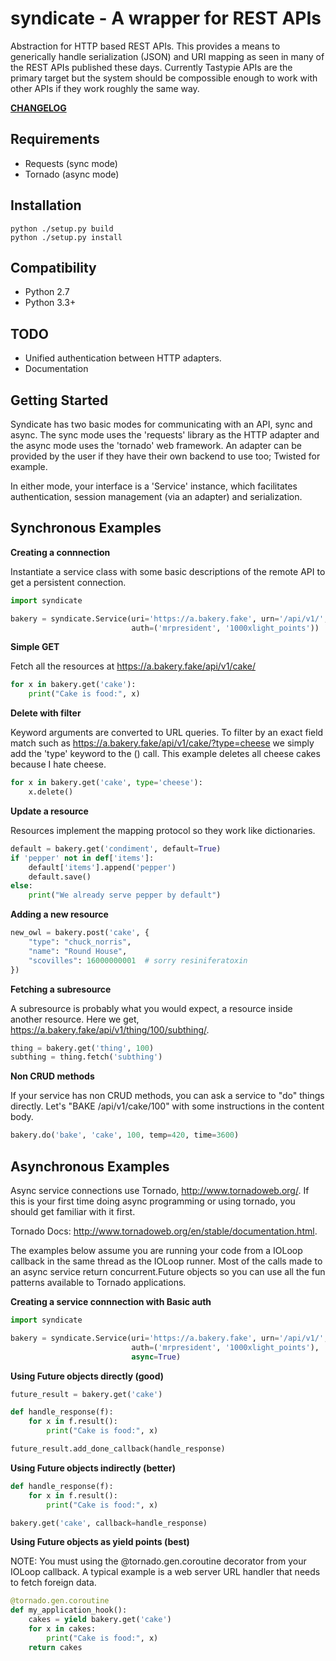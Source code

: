 syndicate - A wrapper for REST APIs
===========

Abstraction for HTTP based REST APIs.  This provides a means to generically
handle serialization (JSON) and URI mapping as seen in many of the REST APIs
published these days.  Currently Tastypie APIs are the primary target but the
system should be compossible enough to work with other APIs if they work
roughly the same way. 

**[CHANGELOG](CHANGELOG.md)**


Requirements
--------

* Requests (sync mode)
* Tornado (async mode)


Installation
--------

    python ./setup.py build
    python ./setup.py install


Compatibility
--------

* Python 2.7
* Python 3.3+


TODO
--------

* Unified authentication between HTTP adapters.
* Documentation


Getting Started
--------

Syndicate has two basic modes for communicating with an API, sync and async.
The sync mode uses the 'requests' library as the HTTP adapter and the async
mode uses the 'tornado' web framework.  An adapter can be provided by the
user if they have their own backend to use too;  Twisted for example.

In either mode, your interface is a 'Service' instance, which facilitates
authentication, session management (via an adapter) and serialization.


Synchronous Examples
--------

**Creating a connnection**

Instantiate a service class with some basic descriptions of the remote API
to get a persistent connection.

```python
import syndicate

bakery = syndicate.Service(uri='https://a.bakery.fake', urn='/api/v1/',
                           auth=('mrpresident', '1000xlight_points'))
```


**Simple GET**

Fetch all the resources at https://a.bakery.fake/api/v1/cake/

```python
for x in bakery.get('cake'):
    print("Cake is food:", x)
```


**Delete with filter**

Keyword arguments are converted to URL queries.  To filter by an exact
field match such as https://a.bakery.fake/api/v1/cake/?type=cheese we
simply add the 'type' keyword to the <verb>() call.  This example deletes
all cheese cakes because I hate cheese.

```python
for x in bakery.get('cake', type='cheese'):
    x.delete()
```


**Update a resource**

Resources implement the mapping protocol so they work like dictionaries.

```python
default = bakery.get('condiment', default=True)
if 'pepper' not in def['items']:
    default['items'].append('pepper')
    default.save()
else:
    print("We already serve pepper by default")
```


**Adding a new resource**

```python
new_owl = bakery.post('cake', {
    "type": "chuck_norris",
    "name": "Round House",
    "scovilles": 16000000001  # sorry resiniferatoxin
})
```

**Fetching a subresource**

A subresource is probably what you would expect, a resource inside another
resource.  Here we get, https://a.bakery.fake/api/v1/thing/100/subthing/.

```python
thing = bakery.get('thing', 100)
subthing = thing.fetch('subthing')
```


**Non CRUD methods**

If your service has non CRUD methods, you can ask a service to "do" things
directly. Let's "BAKE /api/v1/cake/100" with some instructions in the content
body.

```python
bakery.do('bake', 'cake', 100, temp=420, time=3600)
```


Asynchronous Examples
--------

Async service connections use Tornado, http://www.tornadoweb.org/.
If this is your first time doing async programming or using tornado, you
should get familiar with it first.

Tornado Docs: http://www.tornadoweb.org/en/stable/documentation.html.

The examples below assume you are running your code from a IOLoop callback
in the same thread as the IOLoop runner.  Most of the calls made to an
async service return concurrent.Future objects so you can use all the
fun patterns available to Tornado applications.


**Creating a service connnection with Basic auth**
```python
import syndicate

bakery = syndicate.Service(uri='https://a.bakery.fake', urn='/api/v1/',
                           auth=('mrpresident', '1000xlight_points'),
                           async=True)
```


**Using Future objects directly (good)**

```python
future_result = bakery.get('cake')

def handle_response(f):
    for x in f.result():
        print("Cake is food:", x)

future_result.add_done_callback(handle_response)
```


**Using Future objects indirectly (better)**
```python
def handle_response(f):
    for x in f.result():
        print("Cake is food:", x)

bakery.get('cake', callback=handle_response)
```


**Using Future objects as yield points (best)**

NOTE: You must using the @tornado.gen.coroutine decorator from your IOLoop
callback.  A typical example is a web server URL handler that needs to fetch
foreign data.

```python
@tornado.gen.coroutine
def my_application_hook():
    cakes = yield bakery.get('cake')
    for x in cakes:
        print("Cake is food:", x)
    return cakes
```
